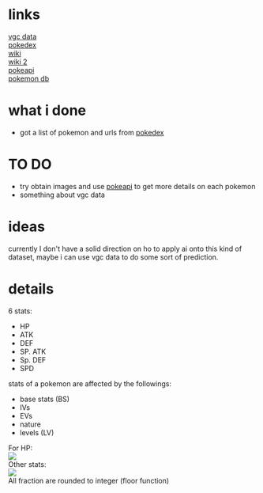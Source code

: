# links 
<a href='https://victoryroadvgc.com/2020/12/08/players-cup-ii-na-results/'>vgc data</a>  
<a href='https://www.pokemon.com/us/pokedex/'>pokedex</a>  
<a href='https://pokemon.fandom.com/wiki/List_of_Pok%C3%A9mon'>wiki</a>  
<a href='https://bulbapedia.bulbagarden.net/wiki/Stat'>wiki 2</a>  
<a href='https://pokeapi.co/'>pokeapi</a>  
<a href='https://pokemondb.net/'>pokemon db</a>  

# what i done
- got a list of pokemon and urls from <a href='https://www.pokemon.com/us/pokedex/'>pokedex</a>  

# TO DO
- try obtain images and use <a href='https://pokeapi.co/'>pokeapi</a> to get more details on each pokemon 
- something about vgc data

# ideas  
currently I don't have a solid direction on ho to apply ai onto this kind of dataset, maybe i can use vgc data to do some sort of prediction. 

# details  
6 stats:  
- HP
- ATK
- DEF
- SP. ATK
- Sp. DEF
- SPD

stats of a pokemon are affected by the followings:  
- base stats (BS)
- IVs 
- EVs
- nature 
- levels (LV) 

For HP:  
<img src="https://render.githubusercontent.com/render/math?math=%5Ctext%7BHP%7D%20%3D%20%5Cfrac%7B(2%20%5Ctext%7BBS%7D%20%2B%20%5Ctext%7BIV%7D%20%2B%20%5Cfrac%7BEV%7D%7B4%7D)%20%5Ctimes%20%5Ctext%7BLV%7D%7D%7B100%7D%20%2B%2010%20%2B%20%5Ctext%7BLV%7D">  
Other stats:  
<img src="https://render.githubusercontent.com/render/math?math=%5Ctext%7BOthers%7D%20%3D%20%5Cbig(%20%5Cfrac%7B(2%20%5Ctext%7BBS%7D%20%2B%20%5Ctext%7BIV%7D%20%2B%20%5Cfrac%7BEV%7D%7B4%7D)%20%5Ctimes%20%5Ctext%7BLV%7D%7D%7B100%7D%20%2B%205%20%5Cbig)%20%5Ctimes%20%5Ctext%7Bnature%7D">  
All fraction are rounded to integer (floor function)
